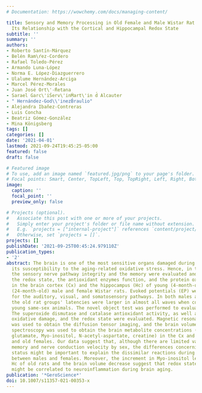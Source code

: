```yaml
---
# Documentation: https://wowchemy.com/docs/managing-content/

title: Sensory and Memory Processing in Old Female and Male Wistar Rat Brain, and
  Its Relationship with the Cortical and Hippocampal Redox State
subtitle: ''
summary: ''
authors:
- Roberto Santín-Márquez
- Belén Ram\ŕez-Cordero
- Rafael Toledo-Pérez
- Armando Luna-López
- Norma E. López-Diazguerrero
- Ulalume Hernández-Arciga
- Marcel Pérez-Morales
- Juan José Ort\'-́Retana
- Sarael Garc\'iŚerv\'inḾart\'in d́ Alcauter
- " Hernández-God\\'inezB́raulio"
- Alejandra Ibañez-Contreras
- Luis Concha
- Beatriz Gómez-González
- Mina Königsberg
tags: []
categories: []
date: '2021-04-01'
lastmod: 2021-09-24T19:45:25-05:00
featured: false
draft: false

# Featured image
# To use, add an image named `featured.jpg/png` to your page's folder.
# Focal points: Smart, Center, TopLeft, Top, TopRight, Left, Right, BottomLeft, Bottom, BottomRight.
image:
  caption: ''
  focal_point: ''
  preview_only: false

# Projects (optional).
#   Associate this post with one or more of your projects.
#   Simply enter your project's folder or file name without extension.
#   E.g. `projects = ["internal-project"]` references `content/project/deep-learning/index.md`.
#   Otherwise, set `projects = []`.
projects: []
publishDate: '2021-09-25T00:45:24.979110Z'
publication_types:
- '2'
abstract: The brain is one of the most sensitive organs damaged during aging due to
  its susceptibility to the aging-related oxidative stress. Hence, in this study,
  the sensory nerve pathway integrity and the memory were evaluated and related to
  the redox state, the antioxidant enzymes function, and the protein oxidative damage
  in the brain cortex (Cx) and the hippocampus (Hc) of young (4-month-old) and old
  (24-month-old) male and female Wistar rats. Evoked potentials (EP) were performed
  for the auditory, visual, and somatosensory pathways. In both males and females,
  the old rat groups' latencies were larger in almost all waves when compared to the
  young same-sex animals. The novel object test was performed to evaluate memory.
  The superoxide dismutase and catalase antioxidant activity, as well as the protein
  oxidative damage, and the redox state were evaluated. Magnetic resonance (MR) imaging
  was used to obtain the diffusion tensor imaging, and the brain volume, while MR
  spectroscopy was used to obtain the brain metabolite concentrations (glutamine,
  glutamate, Myo-inositol, N-acetyl-aspartate, creatine) in the Cx and the Hc of young
  and old females. Our data suggest that, although there are limited variations regarding
  memory and nerve conduction velocity by sex, the differences concerning the redox
  status might be important to explain the dissimilar reactions during brain aging
  between males and females. Moreover, the increment in Myo-inositol levels in the
  Hc of old rats and the brain volume decrease suggest that redox state alterations
  might be correlated to neuroinflammation during brain aging.
publication: '*GeroScience*'
doi: 10.1007/s11357-021-00353-x
---
```

